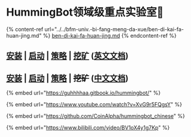 # HummingBot领域级重点实验室🚩

{% content-ref url="../../bfm-univ.-bi-fang-meng-da-xue/ben-di-kai-fa-huan-jing.md" %}
[ben-di-kai-fa-huan-jing.md](../../bfm-univ.-bi-fang-meng-da-xue/ben-di-kai-fa-huan-jing.md)
{% endcontent-ref %}

## [安装](https://docs.hummingbot.io/installation/linux/) | [启动](https://docs.hummingbot.io/operation/client/#start-hummingbot-running-in-the-background) | [策略](https://docs.hummingbot.io/strategies/overview/) | [挖矿](https://miner.hummingbot.io/) ([英文文档](https://docs.hummingbot.io/))

## [安装](http://hummingbot.cn/2019/05/13/hummingbot-list-of-install-source.html) | [启动](http://hummingbot.cn/2019/06/17/hummingbot-list-of-operation-cloud.html) | [策略](http://hummingbot.cn/2019/06/17/strategies-list-of-pure.html) | ~~挖矿~~ ([中文文档](http://hummingbot.cn/))

{% embed url="https://guhhhhaa.gitbook.io/hummingbot/" %}

{% embed url="https://www.youtube.com/watch?v=XvG9r5FQgsY" %}

{% embed url="https://github.com/CoinAlpha/hummingbot_chinese" %}

{% embed url="https://www.bilibili.com/video/BV1oX4y1g7Kp" %}
